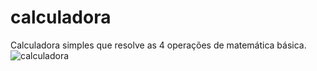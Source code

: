 # calculadora
Calculadora simples que resolve as 4 operações de matemática básica.
![calculadora](https://user-images.githubusercontent.com/89869689/161401407-0663f898-4444-43d1-a25d-b0f5c343d735.png)
